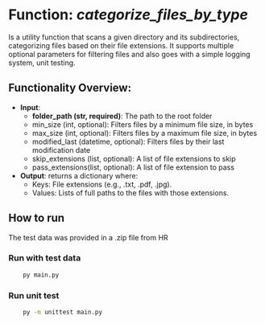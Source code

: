 # Function: _categorize_files_by_type_

Is a utility function that scans a given directory and its subdirectories, categorizing files based on their file extensions. It supports multiple optional parameters for filtering files and also goes with a simple logging system, unit testing.

## Functionality Overview:

- **Input**:
  - **folder_path (str, required)**: The path to the root folder
  - min_size (int, optional): Filters files by a minimum file size, in bytes
  - max_size (int, optional): Filters files by a maximum file size, in bytes
  - modified_last (datetime, optional): Filters files by their last modification date
  - skip_extensions (list, optional): A list of file extensions to skip
  - pass_extensions(list, optional): A list of file extension to pass
- **Output**: returns a dictionary where:
  - Keys: File extensions (e.g., .txt, .pdf, .jpg).
  - Values: Lists of full paths to the files with those extensions.

## How to run

The test data was provided in a .zip file from HR

### Run with test data

```bash
    py main.py
```

### Run unit test

```bash
    py -m unittest main.py
```
